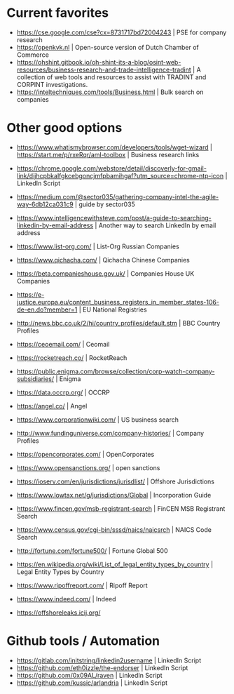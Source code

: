 # Current favorites
- https://cse.google.com/cse?cx=8731717bd72004243 | PSE for company research
- https://openkvk.nl | Open-source version of Dutch Chamber of Commerce
- https://ohshint.gitbook.io/oh-shint-its-a-blog/osint-web-resources/business-research-and-trade-intelligence-tradint | A collection of web tools and resources to assist with TRADINT and CORPINT investigations.
- https://inteltechniques.com/tools/Business.html |  Bulk search on companies

# Other good options
- https://www.whatismybrowser.com/developers/tools/wget-wizard | https://start.me/p/rxeRqr/aml-toolbox | Business research links
- https://chrome.google.com/webstore/detail/discoverly-for-gmail-link/dijhcpbkalfgkcebgoncjmfpbamihgaf?utm_source=chrome-ntp-icon | LinkedIn Script
- https://medium.com/@sector035/gathering-company-intel-the-agile-way-6db12ca031c9 | guide by sector035
- https://www.intelligencewithsteve.com/post/a-guide-to-searching-linkedin-by-email-address | Another way to search LinkedIn by email address
- https://www.list-org.com/ | List-Org Russian Companies
- https://www.qichacha.com/ | Qichacha Chinese Companies
- https://beta.companieshouse.gov.uk/ | Companies House UK Companies
- https://e-justice.europa.eu/content_business_registers_in_member_states-106-de-en.do?member=1 | EU National Registries
- http://news.bbc.co.uk/2/hi/country_profiles/default.stm | BBC Country Profiles

- https://ceoemail.com/ | Ceomail
- https://rocketreach.co/ | RocketReach
- https://public.enigma.com/browse/collection/corp-watch-company-subsidiaries/ | Enigma
- https://data.occrp.org/ | OCCRP
- https://angel.co/ | Angel
- https://www.corporationwiki.com/ | US business search
- http://www.fundinguniverse.com/company-histories/ | Company Profiles
- https://opencorporates.com/ | OpenCorporates
- https://www.opensanctions.org/ | open sanctions
- https://ioserv.com/en/jurisdictions/jurisdlist/ | Offshore Jurisdictions
- https://www.lowtax.net/g/jurisdictions/Global | Incorporation Guide
- https://www.fincen.gov/msb-registrant-search | FinCEN MSB Registrant Search
- https://www.census.gov/cgi-bin/sssd/naics/naicsrch | NAICS Code Search
- http://fortune.com/fortune500/ | Fortune Global 500
- https://en.wikipedia.org/wiki/List_of_legal_entity_types_by_country | Legal Entity Types by Country
- https://www.ripoffreport.com/ | Ripoff Report
- https://www.indeed.com/ | Indeed
- https://offshoreleaks.icij.org/

# Github tools / Automation 
- https://gitlab.com/initstring/linkedin2username | LinkedIn Script
- https://github.com/eth0izzle/the-endorser | LinkedIn Script
- https://github.com/0x09AL/raven | LinkedIn Script
- https://github.com/kussic/arlandria | LinkedIn Script
